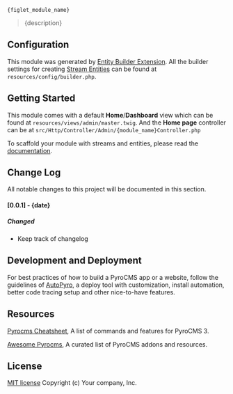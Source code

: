 ```
{figlet_module_name}
```
> {description}


## Configuration

This module was generated by [Entity Builder Extension](https://github.com/websemantics/entity_builder-extension#). All the builder settings for creating [Stream Entities](https://github.com/websemantics/entity_builder-extension#what-is-an-entity) can be found at `resources/config/builder.php`.


## Getting Started

This module comes with a default **Home**/**Dashboard** view which can be found at `resources/views/admin/master.twig`. And the **Home page** controller can be at `src/Http/Controller/Admin/{module_name}Controller.php`

To scaffold your module with streams and entities, please read the [documentation](https://github.com/websemantics/entity_builder-extension#).


## Change Log
All notable changes to this project will be documented in this section.

#### [0.0.1] - {date}
##### Changed
- Keep track of changelog


## Development and Deployment

For best practices of how to build a PyroCMS app or a website, follow the guidelines of [AutoPyro](https://github.com/websemantics/auto-pyro), a deploy tool with customization, install automation, better code tracing setup and other nice-to-have features.


## Resources

[Pyrocms Cheatsheet](http://websemantics.github.io/pyrocms-cheatsheet/), A list of commands and features for PyroCMS 3.

[Awesome Pyrocms](https://github.com/websemantics/awesome-pyrocms), A curated list of PyroCMS addons and resources.


## License

[MIT license](http://opensource.org/licenses/mit-license.php)
Copyright (c) Your company, Inc.
